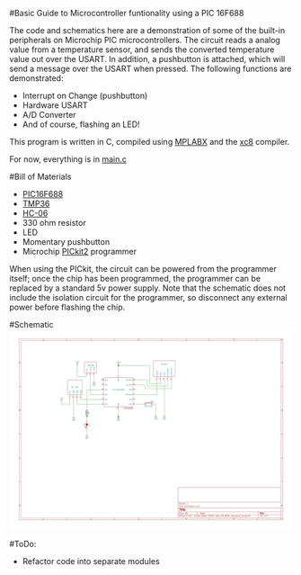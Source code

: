#Basic Guide to Microcontroller funtionality using a PIC 16F688

The code and schematics here are a demonstration of some of the built-in peripherals on Microchip PIC microcontrollers.  The circuit reads a analog value from a temperature sensor, and sends the converted temperature value out over the USART.  In addition, a pushbutton is attached, which will send a message over the USART when pressed.  The following functions are demonstrated:

- Interrupt on Change (pushbutton)
- Hardware USART
- A/D Converter
- And of course, flashing an LED!

This program is written in C, compiled using [MPLABX](http://www.microchip.com/pagehandler/en-us/family/mplabx/) and the [xc8](http://www.microchip.com/pagehandler/en_us/devtools/mplabxc/) compiler.

For now, everything is in [main.c](https://github.com/lobsteropteryx/picflasher/blob/master/picflasher.X/main.c)

#Bill of Materials
- [PIC16F688](http://ww1.microchip.com/downloads/en/DeviceDoc/41203D.pdf)
- [TMP36](http://cdn.sparkfun.com/datasheets/Sensors/Temp/TMP35_36_37.pdf)
- [HC-06](http://abc-rc.pl/templates/images/files/995/1425483439-hc-06-datasheet.pdf)
- 330 ohm resistor
- LED
- Momentary pushbutton
- Microchip [PICkit2](http://www.microchip.com/Developmenttools/ProductDetails.aspx?PartNO=PG164130) programmer

When using the PICkit, the circuit can be powered from the programmer itself; once the chip has been programmed, the programmer can be replaced by a standard 5v power supply.  Note that the schematic does not include the isolation circuit for the programmer, so disconnect any external power before flashing the chip.

#Schematic
![schematic](https://github.com/lobsteropteryx/picflasher/blob/master/picflasher.schematic.svg)

#ToDo:
- Refactor code into separate modules

